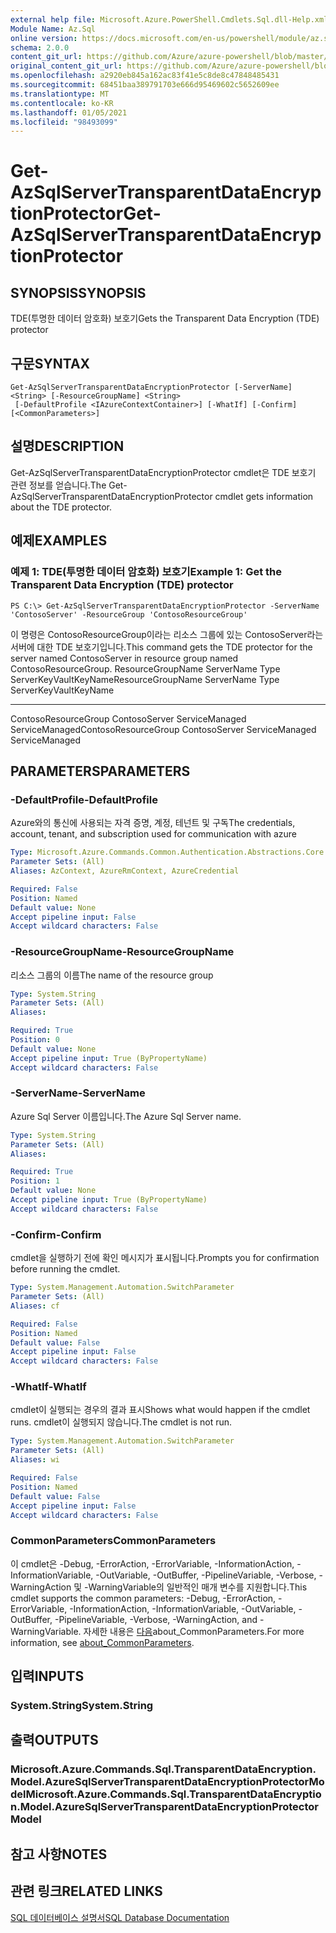 ```yaml
---
external help file: Microsoft.Azure.PowerShell.Cmdlets.Sql.dll-Help.xml
Module Name: Az.Sql
online version: https://docs.microsoft.com/en-us/powershell/module/az.sql/get-azsqlservertransparentdataencryptionprotector
schema: 2.0.0
content_git_url: https://github.com/Azure/azure-powershell/blob/master/src/Sql/Sql/help/Get-AzSqlServerTransparentDataEncryptionProtector.md
original_content_git_url: https://github.com/Azure/azure-powershell/blob/master/src/Sql/Sql/help/Get-AzSqlServerTransparentDataEncryptionProtector.md
ms.openlocfilehash: a2920eb845a162ac83f41e5c8de8c47848485431
ms.sourcegitcommit: 68451baa389791703e666d95469602c5652609ee
ms.translationtype: MT
ms.contentlocale: ko-KR
ms.lasthandoff: 01/05/2021
ms.locfileid: "98493099"
---
```

# <span data-ttu-id="1f07b-101">Get-AzSqlServerTransparentDataEncryptionProtector</span><span class="sxs-lookup"><span data-stu-id="1f07b-101">Get-AzSqlServerTransparentDataEncryptionProtector</span></span>

## <span data-ttu-id="1f07b-102">SYNOPSIS</span><span class="sxs-lookup"><span data-stu-id="1f07b-102">SYNOPSIS</span></span>
<span data-ttu-id="1f07b-103">TDE(투명한 데이터 암호화) 보호기</span><span class="sxs-lookup"><span data-stu-id="1f07b-103">Gets the Transparent Data Encryption (TDE) protector</span></span>

## <span data-ttu-id="1f07b-104">구문</span><span class="sxs-lookup"><span data-stu-id="1f07b-104">SYNTAX</span></span>

```
Get-AzSqlServerTransparentDataEncryptionProtector [-ServerName] <String> [-ResourceGroupName] <String>
 [-DefaultProfile <IAzureContextContainer>] [-WhatIf] [-Confirm] [<CommonParameters>]
```

## <span data-ttu-id="1f07b-105">설명</span><span class="sxs-lookup"><span data-stu-id="1f07b-105">DESCRIPTION</span></span>
<span data-ttu-id="1f07b-106">Get-AzSqlServerTransparentDataEncryptionProtector cmdlet은 TDE 보호기 관련 정보를 얻습니다.</span><span class="sxs-lookup"><span data-stu-id="1f07b-106">The Get-AzSqlServerTransparentDataEncryptionProtector cmdlet gets information about the TDE protector.</span></span>

## <span data-ttu-id="1f07b-107">예제</span><span class="sxs-lookup"><span data-stu-id="1f07b-107">EXAMPLES</span></span>

### <span data-ttu-id="1f07b-108">예제 1: TDE(투명한 데이터 암호화) 보호기</span><span class="sxs-lookup"><span data-stu-id="1f07b-108">Example 1: Get the Transparent Data Encryption (TDE) protector</span></span>
```
PS C:\> Get-AzSqlServerTransparentDataEncryptionProtector -ServerName 'ContosoServer' -ResourceGroup 'ContosoResourceGroup'
```

<span data-ttu-id="1f07b-109">이 명령은 ContosoResourceGroup이라는 리소스 그룹에 있는 ContosoServer라는 서버에 대한 TDE 보호기입니다.</span><span class="sxs-lookup"><span data-stu-id="1f07b-109">This command gets the TDE protector for the server named ContosoServer in resource group named ContosoResourceGroup.</span></span>
<span data-ttu-id="1f07b-110">ResourceGroupName ServerName Type ServerKeyVaultKeyName</span><span class="sxs-lookup"><span data-stu-id="1f07b-110">ResourceGroupName ServerName                   Type ServerKeyVaultKeyName</span></span>
----------------- ----------                   ---- ---------------------
<span data-ttu-id="1f07b-111">ContosoResourceGroup ContosoServer ServiceManaged ServiceManaged</span><span class="sxs-lookup"><span data-stu-id="1f07b-111">ContosoResourceGroup ContosoServer ServiceManaged ServiceManaged</span></span>

## <span data-ttu-id="1f07b-112">PARAMETERS</span><span class="sxs-lookup"><span data-stu-id="1f07b-112">PARAMETERS</span></span>

### <span data-ttu-id="1f07b-113">-DefaultProfile</span><span class="sxs-lookup"><span data-stu-id="1f07b-113">-DefaultProfile</span></span>
<span data-ttu-id="1f07b-114">Azure와의 통신에 사용되는 자격 증명, 계정, 테넌트 및 구독</span><span class="sxs-lookup"><span data-stu-id="1f07b-114">The credentials, account, tenant, and subscription used for communication with azure</span></span>

```yaml
Type: Microsoft.Azure.Commands.Common.Authentication.Abstractions.Core.IAzureContextContainer
Parameter Sets: (All)
Aliases: AzContext, AzureRmContext, AzureCredential

Required: False
Position: Named
Default value: None
Accept pipeline input: False
Accept wildcard characters: False
```

### <span data-ttu-id="1f07b-115">-ResourceGroupName</span><span class="sxs-lookup"><span data-stu-id="1f07b-115">-ResourceGroupName</span></span>
<span data-ttu-id="1f07b-116">리소스 그룹의 이름</span><span class="sxs-lookup"><span data-stu-id="1f07b-116">The name of the resource group</span></span>

```yaml
Type: System.String
Parameter Sets: (All)
Aliases:

Required: True
Position: 0
Default value: None
Accept pipeline input: True (ByPropertyName)
Accept wildcard characters: False
```

### <span data-ttu-id="1f07b-117">-ServerName</span><span class="sxs-lookup"><span data-stu-id="1f07b-117">-ServerName</span></span>
<span data-ttu-id="1f07b-118">Azure Sql Server 이름입니다.</span><span class="sxs-lookup"><span data-stu-id="1f07b-118">The Azure Sql Server name.</span></span>

```yaml
Type: System.String
Parameter Sets: (All)
Aliases:

Required: True
Position: 1
Default value: None
Accept pipeline input: True (ByPropertyName)
Accept wildcard characters: False
```

### <span data-ttu-id="1f07b-119">-Confirm</span><span class="sxs-lookup"><span data-stu-id="1f07b-119">-Confirm</span></span>
<span data-ttu-id="1f07b-120">cmdlet을 실행하기 전에 확인 메시지가 표시됩니다.</span><span class="sxs-lookup"><span data-stu-id="1f07b-120">Prompts you for confirmation before running the cmdlet.</span></span>

```yaml
Type: System.Management.Automation.SwitchParameter
Parameter Sets: (All)
Aliases: cf

Required: False
Position: Named
Default value: False
Accept pipeline input: False
Accept wildcard characters: False
```

### <span data-ttu-id="1f07b-121">-WhatIf</span><span class="sxs-lookup"><span data-stu-id="1f07b-121">-WhatIf</span></span>
<span data-ttu-id="1f07b-122">cmdlet이 실행되는 경우의 결과 표시</span><span class="sxs-lookup"><span data-stu-id="1f07b-122">Shows what would happen if the cmdlet runs.</span></span>
<span data-ttu-id="1f07b-123">cmdlet이 실행되지 않습니다.</span><span class="sxs-lookup"><span data-stu-id="1f07b-123">The cmdlet is not run.</span></span>

```yaml
Type: System.Management.Automation.SwitchParameter
Parameter Sets: (All)
Aliases: wi

Required: False
Position: Named
Default value: False
Accept pipeline input: False
Accept wildcard characters: False
```

### <span data-ttu-id="1f07b-124">CommonParameters</span><span class="sxs-lookup"><span data-stu-id="1f07b-124">CommonParameters</span></span>
<span data-ttu-id="1f07b-125">이 cmdlet은 -Debug, -ErrorAction, -ErrorVariable, -InformationAction, -InformationVariable, -OutVariable, -OutBuffer, -PipelineVariable, -Verbose, -WarningAction 및 -WarningVariable의 일반적인 매개 변수를 지원합니다.</span><span class="sxs-lookup"><span data-stu-id="1f07b-125">This cmdlet supports the common parameters: -Debug, -ErrorAction, -ErrorVariable, -InformationAction, -InformationVariable, -OutVariable, -OutBuffer, -PipelineVariable, -Verbose, -WarningAction, and -WarningVariable.</span></span> <span data-ttu-id="1f07b-126">자세한 내용은 [다음](http://go.microsoft.com/fwlink/?LinkID=113216)about_CommonParameters.</span><span class="sxs-lookup"><span data-stu-id="1f07b-126">For more information, see [about_CommonParameters](http://go.microsoft.com/fwlink/?LinkID=113216).</span></span>

## <span data-ttu-id="1f07b-127">입력</span><span class="sxs-lookup"><span data-stu-id="1f07b-127">INPUTS</span></span>

### <span data-ttu-id="1f07b-128">System.String</span><span class="sxs-lookup"><span data-stu-id="1f07b-128">System.String</span></span>

## <span data-ttu-id="1f07b-129">출력</span><span class="sxs-lookup"><span data-stu-id="1f07b-129">OUTPUTS</span></span>

### <span data-ttu-id="1f07b-130">Microsoft.Azure.Commands.Sql.TransparentDataEncryption.Model.AzureSqlServerTransparentDataEncryptionProtectorModel</span><span class="sxs-lookup"><span data-stu-id="1f07b-130">Microsoft.Azure.Commands.Sql.TransparentDataEncryption.Model.AzureSqlServerTransparentDataEncryptionProtectorModel</span></span>

## <span data-ttu-id="1f07b-131">참고 사항</span><span class="sxs-lookup"><span data-stu-id="1f07b-131">NOTES</span></span>

## <span data-ttu-id="1f07b-132">관련 링크</span><span class="sxs-lookup"><span data-stu-id="1f07b-132">RELATED LINKS</span></span>

[<span data-ttu-id="1f07b-133">SQL 데이터베이스 설명서</span><span class="sxs-lookup"><span data-stu-id="1f07b-133">SQL Database Documentation</span></span>](https://docs.microsoft.com/azure/sql-database/)
